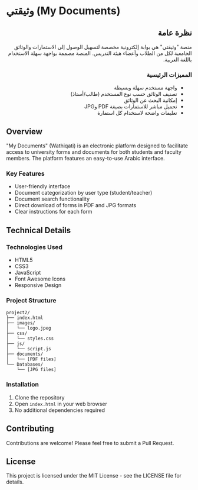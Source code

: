# وثيقتي (My Documents)

<div dir="rtl">

## نظرة عامة
منصة "وثيقتي" هي بوابة إلكترونية مخصصة لتسهيل الوصول إلى الاستمارات والوثائق الجامعية لكل من الطلاب وأعضاء هيئة التدريس. المنصة مصممة بواجهة سهلة الاستخدام باللغة العربية.

### المميزات الرئيسية
- واجهة مستخدم سهلة وبسيطة
- تصنيف الوثائق حسب نوع المستخدم (طالب/أستاذ)
- إمكانية البحث عن الوثائق
- تحميل مباشر للاستمارات بصيغة PDF وJPG
- تعليمات واضحة لاستخدام كل استمارة

</div>

## Overview
"My Documents" (Wathiqati) is an electronic platform designed to facilitate access to university forms and documents for both students and faculty members. The platform features an easy-to-use Arabic interface.

### Key Features
- User-friendly interface
- Document categorization by user type (student/teacher)
- Document search functionality
- Direct download of forms in PDF and JPG formats
- Clear instructions for each form

## Technical Details

### Technologies Used
- HTML5
- CSS3
- JavaScript
- Font Awesome Icons
- Responsive Design

### Project Structure
```
project2/
├── index.html
├── images/
│   └── logo.jpeg
├── css/
│   └── styles.css
├── js/
│   └── script.js
├── documents/
│   └── [PDF files]
└── Databases/
    └── [JPG files]
```

### Installation
1. Clone the repository
2. Open `index.html` in your web browser
3. No additional dependencies required

## Contributing
Contributions are welcome! Please feel free to submit a Pull Request.

## License
This project is licensed under the MIT License - see the LICENSE file for details.
